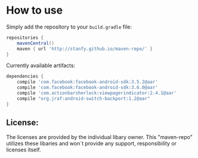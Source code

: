 How to use
========

Simply add the repository to your `build.gradle` file:

```groovy
repositories {
	mavenCentral()
    maven { url 'http://stanfy.github.io/maven-repo/' }
}
```

Currently available artifacts:

```groovy
dependencies {
    compile 'com.facebook:facebook-android-sdk:3.5.2@aar'
    compile 'com.facebook:facebook-android-sdk:3.6.0@aar'
    compile 'com.actionbarsherlock:viewpagerindicator:2.4.1@aar'
    compile "org.jraf:android-switch-backport:1.2@aar"
}
```

License:
--------
The licenses are provided by the individual libary owner. This "maven-repo" utilizes these libaries and won´t provide any support, responsibility or licenses itself.
